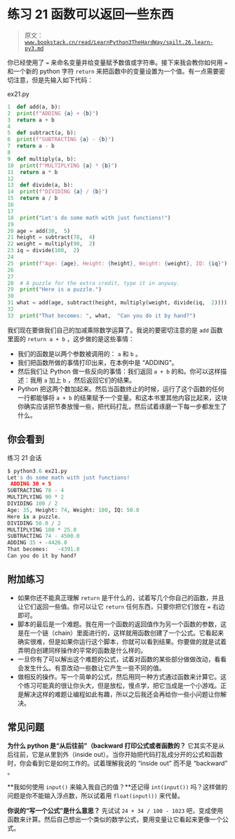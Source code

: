 # 练习 21 函数可以返回一些东西

> 原文：[`www.bookstack.cn/read/LearnPython3TheHardWay/spilt.26.learn-py3.md`](https://www.bookstack.cn/read/LearnPython3TheHardWay/spilt.26.learn-py3.md)

你已经使用了 `=` 来命名变量并给变量赋予数值或字符串。接下来我会教你如何用 `=` 和一个新的 python 字符 `return` 来把函数中的变量设置为一个值。有一点需要密切注意，但是先输入如下代码：

ex21.py

```py
1  def add(a, b):
2  print(f"ADDING {a} + {b}")
3  return a + b
4
5  def subtract(a, b):
6  print(f"SUBTRACTING {a} - {b}")
7  return a - b
8
9  def multiply(a, b):
10  print(f"MULTIPLYING {a} * {b}")
11  return a * b
12
13  def divide(a, b):
14  print(f"DIVIDING {a} / {b}")
15  return a / b
16
17
18  print("Let's do some math with just functions!")
19
20 age = add(30,  5)
21 height = subtract(78,  4)
22 weight = multiply(90,  2)
23 iq = divide(100,  2)
24
25  print(f"Age: {age}, Height: {height}, Weight: {weight}, IQ: {iq}")
26
27
28  # A puzzle for the extra credit, type it in anyway.
29  print("Here is a puzzle.")
30
31 what = add(age, subtract(height, multiply(weight, divide(iq,  2))))
32
33  print("That becomes: ", what,  "Can you do it by hand?")
```

我们现在要做我们自己的加减乘除数学运算了。我说的要密切注意的是 `add` 函数里面的 `return a + b` ，这步做的是这些事情：

*   我们的函数是以两个参数被调用的： `a` 和 `b` 。
*   我们把函数所做的事情打印出来，在本例中是 “ADDING”。
*   然后我们让 Python 做一些反向的事情：我们返回 `a + b` 的和。你可以这样描述：我用 `a` 加上 `b` ，然后返回它们的结果。
*   Python 把这两个数加起来。然后当函数终止的时候，运行了这个函数的任何一行都能够将 `a + b` 的结果赋予一个变量。和这本书里其他内容比起来，这块你确实应该把节奏放慢一些，把代码打乱，然后试着琢磨一下每一步都发生了什么。

## 你会看到

练习 21 会话

```py
$ python3.6 ex21.py
Let's do some math with just functions!
 ADDING 30 + 5
SUBTRACTING 78 - 4
MULTIPLYING 90 * 2
DIVIDING 100 / 2
Age: 35, Height: 74, Weight: 180, IQ: 50.0
Here is a puzzle.
DIVIDING 50.0 / 2
MULTIPLYING 180 * 25.0
SUBTRACTING 74 - 4500.0
ADDING 35 + -4426.0
That becomes:   -4391.0
Can you do it by hand?

```

## 附加练习

*   如果你还不能真正理解 `return` 是干什么的，试着写几个你自己的函数，并且让它们返回一些值。你可以让它 `return` 任何东西，只要你把它们放在 `=` 右边即可。
*   脚本的最后是一个难题。我在用一个函数的返回值作为另一个函数的参数，这是在一个链（chain）里面进行的，这样就用函数创建了一个公式。它看起来确实很难，但是如果你运行这个脚本，你就可以看到结果。你要做的就是试着弄明白创建同样操作的平常的函数是什么样的。
*   一旦你有了可以解出这个难题的公式，试着对函数的某些部分做做改动，看看会发生什么。有意改动一些数让它产生一些不同的值。
*   做相反的操作。写一个简单的公式，然后用同一种方式通过函数来计算它。这个练习可能真的很让你头大，但是放松，慢点学，把它当成是一个小游戏。正是解决这样的难题让编程如此有趣，所以之后我还会再给你一些小问题让你解决。

## 常见问题

**为什么 python 是“从后往前”（backward 打印公式或者函数的？** 它其实不是从后往前，它是从里到外（inside out）。当你开始把代码打乱成分开的公式和函数时，你会看到它是如何工作的。试着理解我说的 “inside out” 而不是 “backward” 。

**我如何使用 `input()` 来输入我自己的值？**还记得 `int(input())` 吗？这样做的问题是你不能输入浮点数，所以试着用 `float(input())` 来代替。

**你说的“写一个公式”是什么意思？** 先试试 `24 + 34 / 100 - 1023` 吧，变成使用函数来计算。然后自己想出一个类似的数学公式，要用变量让它看起来更像一个公式。
